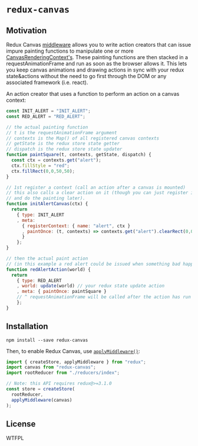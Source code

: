 # `redux-canvas`

## Motivation

Redux Canvas [middleware](https://github.com/reactjs/redux/blob/master/docs/advanced/Middleware.md) allows you to write action creators that can issue impure painting functions to manipulate one or more [CanvasRenderingContext's](https://developer.mozilla.org/en-US/docs/Web/API/CanvasRenderingContext2D).
These painting functions are then stacked in a requestAnimationFrame and run as soon as the browser allows it. This lets you keep canvas animations and drawing actions in sync with your redux state&actions without the need to go first through the DOM or any associated framework (i.e. react).

An action creator that uses a function to perform an action on a canvas context:

```js
const INIT_ALERT = "INIT_ALERT";
const RED_ALERT = "RED_ALERT";

// the actual painting function
// t is the requestAnimationFrame argument
// contexts is the Map() of all registered canvas contexts
// getState is the redux store state getter
// dispatch is the redux store state updater
function paintSquare(t, contexts, getState, dispatch) {
  const ctx = contexts.get("alert");
  ctx.fillStyle = "red";
  ctx.fillRect(0,0,50,50);
}

// 1st register a context (call an action after a canvas is mounted)
// this also calls a clear action on it (though you can just register it 
// and do the painting later).
function initAlertCanvas(ctx) {
  return
    { type: INIT_ALERT
    , meta: 
      { registerContext: { name: "alert", ctx }
      , paintOnce: (t, contexts) => contexts.get("alert").clearRect(0,0,800,600)
      }
    };
}

// then the actual paint action
// (in this example a red alert could be issued when something bad happens)
function redAlertAction(world) {
  return 
    { type: RED_ALERT
    , world: update(world) // your redux state update action
    , meta: { paintOnce: paintSquare }
    // ^ requestAnimationFrame will be called after the action has run
    };
}
```

## Installation

```
npm install --save redux-canvas
```

Then, to enable Redux Canvas, use [`applyMiddleware()`](http://redux.js.org/docs/api/applyMiddleware.html):

```js
import { createStore, applyMiddleware } from "redux";
import canvas from "redux-canvas";
import rootReducer from "./reducers/index";

// Note: this API requires redux@>=3.1.0
const store = createStore(
  rootReducer,
  applyMiddleware(canvas)
);
```


## License

WTFPL

